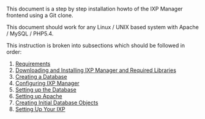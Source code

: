 This document is a step by step installation howto of the IXP Manager frontend using a Git clone.

This document should work for any Linux / UNIX based system with Apache / MySQL / PHP5.4.

This instruction is broken into subsections which should be followed in order:

1. [Requirements](Installation-01-Requirements)
2. [Downloading and Installing IXP Manager and Required Libraries](Installation-02-Downloading)
3. [Creating a Database](Installation-03-Database-Creation)
4. [Configuring IXP Manager](Installation-04-Configuration)
5. [Setting up the Database](Installation-05-Database-Setup)
6. [Setting up Apache](Installation-06-Apache-Setup)
7. [Creating Initial Database Objects](Installation-07-Creating-Initial-Database-Objects)
8. [Setting Up Your IXP](Installation-08-Setting-Up-Your-IXP)